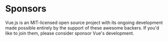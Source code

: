 # Sponsors
Vue.js is an MIT-licensed open source project with its ongoing development made possible entirely by the support of these awesome backers. If you'd like to join them, please consider sponsor Vue's development. 
